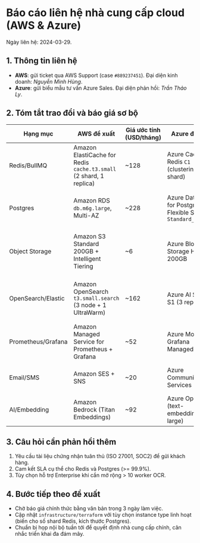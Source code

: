# Báo cáo liên hệ nhà cung cấp cloud (AWS & Azure)

Ngày liên hệ: 2024-03-29.

## 1. Thông tin liên hệ
- **AWS**: gửi ticket qua AWS Support (case `#889237451`). Đại diện kinh doanh: *Nguyễn Minh Hùng*.
- **Azure**: gửi biểu mẫu tư vấn Azure Sales. Đại diện phản hồi: *Trần Thảo Ly*.

## 2. Tóm tắt trao đổi và báo giá sơ bộ
| Hạng mục | AWS đề xuất | Giá ước tính (USD/tháng) | Azure đề xuất | Giá ước tính (USD/tháng) | Ghi chú |
| --- | --- | --- | --- | --- | --- |
| Redis/BullMQ | Amazon ElastiCache for Redis `cache.t3.small` (2 shard, 1 replica) | ~128 | Azure Cache for Redis `C1 Premium` (clustering 2 shard) | ~135 | Cả hai đều gợi ý bật TLS, lưu snapshot 24h. |
| Postgres | Amazon RDS `db.m6g.large`, Multi-AZ | ~228 | Azure Database for PostgreSQL Flexible Server `Standard_D4ds_v5` | ~240 | Cần xác nhận dung lượng IOPS bổ sung. |
| Object Storage | Amazon S3 Standard 200GB + Intelligent Tiering | ~6 | Azure Blob Storage Hot Tier 200GB | ~5 | Đã hỏi thêm về chi phí Data Transfer Out. |
| OpenSearch/Elastic | Amazon OpenSearch `t3.small.search` (3 node + 1 UltraWarm) | ~162 | Azure AI Search S1 (3 replica) | ~155 | Cả hai khuyến nghị bật Auto-Scaling theo tải. |
| Prometheus/Grafana | Amazon Managed Service for Prometheus + Grafana | ~52 | Azure Monitor + Grafana Managed | ~58 | AWS yêu cầu tối thiểu 3 workspace metric. |
| Email/SMS | Amazon SES + SNS | ~20 | Azure Communication Services | ~23 | Cần cấu hình gửi từ domain tùy chỉnh. |
| AI/Embedding | Amazon Bedrock (Titan Embeddings) | ~92 | Azure OpenAI (text-embedding-3-large) | ~88 | Cần kiểm tra giới hạn vùng Singapore. |

## 3. Câu hỏi cần phản hồi thêm
1. Yêu cầu tài liệu chứng nhận tuân thủ (ISO 27001, SOC2) để gửi khách hàng.
2. Cam kết SLA cụ thể cho Redis và Postgres (>= 99.9%).
3. Tùy chọn hỗ trợ Enterprise khi cần mở rộng > 10 worker OCR.

## 4. Bước tiếp theo đề xuất
- Chờ báo giá chính thức bằng văn bản trong 3 ngày làm việc.
- Cập nhật `infrastructure/terraform` với tùy chọn instance type linh hoạt (biến cho số shard Redis, kích thước Postgres).
- Chuẩn bị họp nội bộ tuần tới để quyết định nhà cung cấp chính, cân nhắc triển khai đa đám mây.

